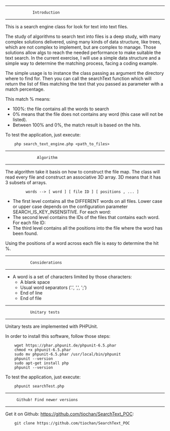 --------------------------------------------------
                Introduction
--------------------------------------------------

This is a search engine class for look for text into text files.

The study of algorithms to search text into files is a deep study, with many complex solutions
delivered, using many kinds of data structure, like trees, which are not complex to implement,
but are complex to manage. Those solutions allow algs to reach the needed performance to make
suitable the text search. In the current exercise, I will use a simple data structure and a
simple way to determine the matching process, facing a coding example.

The simple usage is to instance the class passing as argument the directory where to find for.
Then you can call the searchText function which will return the list of files matching the
text that you passed as parameter with a match percentage.

This match % means:
- 100%: the file contains all the words to search
- 0% means that the file does not contains any word (this case will not be listed).
- Between 100% and 0%, the match result is based on the hits.


To test the application, just execute:

		php search_text_engine.php <path_to_files>


--------------------------------------------------
                  Algorithm
--------------------------------------------------

The algorithm take it basis on how to construct the file map. The class will read every file
and construct an associative 3D array. 3D means that it has 3 subsets of arrays.

             words --> [ word ] [ file ID ] [ positions , ... ]

- The first level contains all the DIFFERENT words on all files. Lower case or upper case depends
on the configuration parameter SEARCH_IS_KEY_INSENSITIVE. For each word:
- The second level contains the IDs of the files that contains each word. For each file ID:
- The third level contains all the positions into the file where the word has been found.

Using the positions of a word across each file is easy to determine the hit %.


--------------------------------------------------
               Considerations
--------------------------------------------------

- A word is a set of characters limited by those characters:
   * A blank space
   * Usual word separators ('.', ',', ';')
   * End of line
   * End of file


--------------------------------------------------
               Unitary tests
--------------------------------------------------

Unitary tests are implemented with PHPUnit.

In order to install this software, follow those steps:

		wget https://phar.phpunit.de/phpunit-6.5.phar
		chmod +x phpunit-6.5.phar
		sudo mv phpunit-6.5.phar /usr/local/bin/phpunit
		phpunit --version
		sudo apt-get install php
		phpunit --version

To test the application, just execute:

		phpunit searchTest.php


--------------------------------------------------
         Github! Find newer versions
--------------------------------------------------

Get it on Github: https://github.com/tiochan/SearchText_POC:

		git clone https://github.com/tiochan/SearchText_POC

